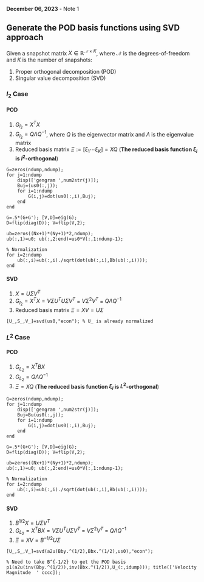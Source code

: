**December 06, 2023** - Note 1

## Generate the POD basis functions using SVD approach

Given a snapshot matrix $X \in \mathbb{R}^{\mathcal{N} \times K}$, where $\mathcal{N}$ is the degrees-of-freedom and $K$ is the number of snapshots:

1. Proper orthogonal decomposition (POD)
2. Singular value decomposition (SVD)

### $l_2$ Case
#### POD
1. $G_{l_2} = X^T X$
2. $G_{l_2} = Q \Lambda Q^{-1}$, where $Q$ is the eigenvector matrix and $\Lambda$ is the eigenvalue matrix
3. Reduced basis matrix $\Xi := [ \xi_1 \cdots \xi_K] = X Q$ (**The reduced basis function $\xi_i$ is $l^2$-orthogonal**)

```
G=zeros(ndump,ndump);
for j=1:ndump
    disp(['gengram ',num2str(j)]);
    Buj=(us0(:,j));
    for i=1:ndump
        G(i,j)=dot(us0(:,i),Buj);
    end 
end

G=.5*(G+G'); [V,D]=eig(G);
D=flip(diag(D)); V=flip(V,2);

ub=zeros((Nx+1)*(Ny+1)*2,ndump);
ub(:,1)=u0; ub(:,2:end)=us0*V(:,1:ndump-1);

% Normalization
for i=2:ndump
    ub(:,i)=ub(:,i)./sqrt(dot(ub(:,i),Bb(ub(:,i))));
end          
```


#### SVD
1. $X = U\Sigma V^T$
2. $G_{l_2} = X^TX = V\Sigma U^T U \Sigma V^T$ = $V \Sigma^2 V^T$ = $Q \Lambda Q^{-1}$
3. Reduced basis matrix $\Xi = XV = U\Sigma$

```
[U_,S_,V_]=svd(us0,"econ"); % U_ is already normalized
```

### $L^2$ Case
#### POD
1. $G_{L_2} = X^T B X$
2. $G_{L_2} = Q \Lambda Q^{-1}$
3. $\Xi = XQ$  (**The reduced basis function $\xi_i$ is $L^2$-orthogonal**)

```
G=zeros(ndump,ndump);
for j=1:ndump
    disp(['gengram ',num2str(j)]);
    Buj=Bu(us0(:,j));
    for i=1:ndump
        G(i,j)=dot(us0(:,i),Buj);
    end 
end

G=.5*(G+G'); [V,D]=eig(G);
D=flip(diag(D)); V=flip(V,2);

ub=zeros((Nx+1)*(Ny+1)*2,ndump);
ub(:,1)=u0; ub(:,2:end)=us0*V(:,1:ndump-1);

% Normalization
for i=2:ndump
    ub(:,i)=ub(:,i)./sqrt(dot(ub(:,i),Bb(ub(:,i))));
end          
```

#### SVD
1. $B^{1/2} X = U\Sigma V^T$
2. $G_{L_2} = X^TB X = V\Sigma U^T U \Sigma V^T$ = $V \Sigma^2 V^T$ = $Q \Lambda Q^{-1}$
3. $\Xi = X V = B^{-1/2} U \Sigma$
```
[U_,S_,V_]=svd(a2u(Bby.^(1/2),Bbx.^(1/2),us0),"econ");

% Need to take B^{-1/2} to get the POD basis
p1(a2u(inv(Bby.^(1/2)),inv(Bbx.^(1/2)),U_(:,idump))); title(['Velocity Magnitude  ' cccc]);
```

<script type="text/javascript"
      src="http://cdn.mathjax.org/mathjax/latest/MathJax.js?config=TeX-AMS-MML_HTMLorMML">
    </script>
